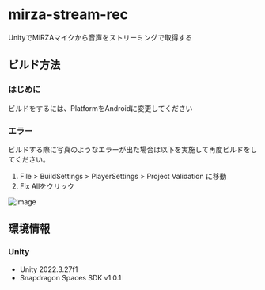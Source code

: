 # mirza-stream-rec
UnityでMiRZAマイクから音声をストリーミングで取得する

## ビルド方法
### はじめに
ビルドをするには、PlatformをAndroidに変更してください

### エラー
ビルドする際に写真のようなエラーが出た場合は以下を実施して再度ビルドをしてください。
1. File > BuildSettings > PlayerSettings > Project Validation に移動
2. Fix Allをクリック

![image](https://github.com/user-attachments/assets/5bef81d6-740a-45bb-b399-63b888d96d03)

## 環境情報
### Unity
- Unity 2022.3.27f1
- Snapdragon Spaces SDK v1.0.1
